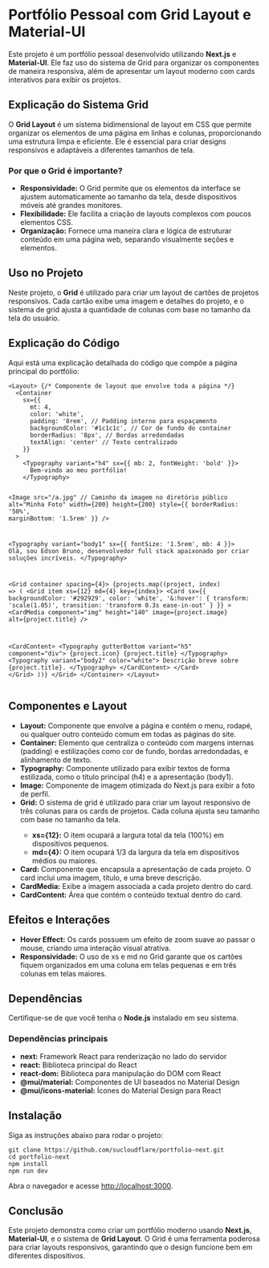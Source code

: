 <h1>Portfólio Pessoal com Grid Layout e Material-UI</h1>

  <p>Este projeto é um portfólio pessoal desenvolvido utilizando <strong>Next.js</strong> e <strong>Material-UI</strong>. Ele faz uso do sistema de <span class="highlight">Grid</span> para organizar os componentes de maneira responsiva, além de apresentar um layout moderno com cards interativos para exibir os projetos.</p>

  <h2>Explicação do Sistema Grid</h2>
  <p>O <strong>Grid Layout</strong> é um sistema bidimensional de layout em CSS que permite organizar os elementos de uma página em linhas e colunas, proporcionando uma estrutura limpa e eficiente. Ele é essencial para criar designs responsivos e adaptáveis a diferentes tamanhos de tela.</p>

  <h3>Por que o Grid é importante?</h3>
  <ul>
    <li><strong>Responsividade:</strong> O Grid permite que os elementos da interface se ajustem automaticamente ao tamanho da tela, desde dispositivos móveis até grandes monitores.</li>
    <li><strong>Flexibilidade:</strong> Ele facilita a criação de layouts complexos com poucos elementos CSS.</li>
    <li><strong>Organização:</strong> Fornece uma maneira clara e lógica de estruturar conteúdo em uma página web, separando visualmente seções e elementos.</li>
  </ul>

  <h2>Uso no Projeto</h2>
  <p>Neste projeto, o <strong>Grid</strong> é utilizado para criar um layout de cartões de projetos responsivos. Cada cartão exibe uma imagem e detalhes do projeto, e o sistema de grid ajusta a quantidade de colunas com base no tamanho da tela do usuário.</p>

  <h2>Explicação do Código</h2>
  <p>Aqui está uma explicação detalhada do código que compõe a página principal do portfólio:</p>

  <div class="code-block">
    <pre><code>&lt;Layout&gt; &#123;&#47;&#42; Componente de layout que envolve toda a página &#42;&#47;&#125;
  &lt;Container 
    sx=&#123;&#123; 
      mt: 4, 
      color: 'white', 
      padding: '8rem', &#47;&#47; Padding interno para espaçamento
      backgroundColor: '#1c1c1c', &#47;&#47; Cor de fundo do container
      borderRadius: '8px', &#47;&#47; Bordas arredondadas
      textAlign: 'center' &#47;&#47; Texto centralizado
    &#125;&#125;
  &gt;
    &lt;Typography variant="h4" sx=&#123;&#123; mb: 2, fontWeight: 'bold' &#125;&#125;&gt;
      Bem-vindo ao meu portfólio!
    &lt;&#47;Typography&gt;

   &lt;Image
      src="/a.jpg" &#47;&#47; Caminho da imagem no diretório público
      alt="Minha Foto"
      width=&#123;200&#125;
      height=&#123;200&#125;
      style=&#123;&#123; borderRadius: '50%', marginBottom: '1.5rem' &#125;&#125;
    &#47;&gt;

   &lt;Typography variant="body1" sx=&#123;&#123; fontSize: '1.5rem', mb: 4 &#125;&#125;&gt;
      Olá, sou Edson Bruno, desenvolvedor full stack apaixonado por criar soluções incríveis.
    &lt;&#47;Typography&gt;

  &lt;Grid container spacing=&#123;4&#125;&gt;
      &#123;projects.map((project, index) =&gt; (
        &lt;Grid item xs=&#123;12&#125; md=&#123;4&#125; key=&#123;index&#125;&gt;
          &lt;Card 
            sx=&#123;&#123; 
              backgroundColor: '#292929', 
              color: 'white', 
              '&amp;:hover': &#123;
                transform: 'scale(1.05)',
                transition: 'transform 0.3s ease-in-out'
              &#125; 
            &#125;&#125;
          &gt;
            &lt;CardMedia
              component="img"
              height="140"
              image=&#123;project.image&#125;
              alt=&#123;project.title&#125;
            &#47;&gt;
            
   &lt;CardContent&gt;
              &lt;Typography gutterBottom variant="h5" component="div"&gt;
                &#123;project.icon&#125; &#123;project.title&#125;
              &lt;&#47;Typography&gt;
              &lt;Typography variant="body2" color="white"&gt;
                Descrição breve sobre &#123;project.title&#125;.
              &lt;&#47;Typography&gt;
            &lt;&#47;CardContent&gt;
          &lt;&#47;Card&gt;
        &lt;&#47;Grid&gt;
      ))&#125;
    &lt;&#47;Grid&gt;
  &lt;&#47;Container&gt;
&lt;&#47;Layout&gt;
</code></pre>
  </div>

  <h2>Componentes e Layout</h2>
  <ul>
    <li><strong>Layout:</strong> Componente que envolve a página e contém o menu, rodapé, ou qualquer outro conteúdo comum em todas as páginas do site.</li>
    <li><strong>Container:</strong> Elemento que centraliza o conteúdo com margens internas (padding) e estilizações como cor de fundo, bordas arredondadas, e alinhamento de texto.</li>
    <li><strong>Typography:</strong> Componente utilizado para exibir textos de forma estilizada, como o título principal (h4) e a apresentação (body1).</li>
    <li><strong>Image:</strong> Componente de imagem otimizada do Next.js para exibir a foto de perfil.</li>
    <li><strong>Grid:</strong> O sistema de grid é utilizado para criar um layout responsivo de três colunas para os cards de projetos. Cada coluna ajusta seu tamanho com base no tamanho da tela.</li>
    <ul>
      <li><strong>xs=&#123;12&#125;:</strong> O item ocupará a largura total da tela (100%) em dispositivos pequenos.</li>
      <li><strong>md=&#123;4&#125;:</strong> O item ocupará 1/3 da largura da tela em dispositivos médios ou maiores.</li>
    </ul>
    <li><strong>Card:</strong> Componente que encapsula a apresentação de cada projeto. O card inclui uma imagem, título, e uma breve descrição.</li>
    <li><strong>CardMedia:</strong> Exibe a imagem associada a cada projeto dentro do card.</li>
    <li><strong>CardContent:</strong> Área que contém o conteúdo textual dentro do card.</li>
  </ul>

  <h2>Efeitos e Interações</h2>
  <ul>
    <li><strong>Hover Effect:</strong> Os cards possuem um efeito de zoom suave ao passar o mouse, criando uma interação visual atrativa.</li>
    <li><strong>Responsividade:</strong> O uso de xs e md no Grid garante que os cartões fiquem organizados em uma coluna em telas pequenas e em três colunas em telas maiores.</li>
  </ul>

  <h2>Dependências</h2>
  <p>Certifique-se de que você tenha o <strong>Node.js</strong> instalado em seu sistema.</p>

  <h3>Dependências principais</h3>
  <ul>
    <li><strong>next:</strong> Framework React para renderização no lado do servidor</li>
    <li><strong>react:</strong> Biblioteca principal do React</li>
    <li><strong>react-dom:</strong> Biblioteca para manipulação do DOM com React</li>
    <li><strong>@mui/material:</strong> Componentes de UI baseados no Material Design</li>
    <li><strong>@mui/icons-material:</strong> Ícones do Material Design para React</li>
  </ul>

  <h2>Instalação</h2>
  <p>Siga as instruções abaixo para rodar o projeto:</p>

  <pre><code>git clone https://github.com/sucloudflare/portfolio-next.git
cd portfolio-next
npm install
npm run dev</code></pre>

  <p>Abra o navegador e acesse <a href="http://localhost:3000">http://localhost:3000</a>.</p>

  <h2>Conclusão</h2>
  <p>Este projeto demonstra como criar um portfólio moderno usando <strong>Next.js</strong>, <strong>Material-UI</strong>, e o sistema de <strong>Grid Layout</strong>. O Grid é uma ferramenta poderosa para criar layouts responsivos, garantindo que o design funcione bem em diferentes dispositivos.</p>
